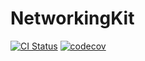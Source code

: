 # NetworkingKit

[![CI Status](https://travis-ci.org/BrunoMiguens/NetworkingKit.svg?branch=master)](https://travis-ci.org/BrunoMiguens/NetworkingKit)
[![codecov](https://codecov.io/gh/BrunoMiguens/NetworkingKit/branch/master/graph/badge.svg)](https://codecov.io/gh/BrunoMiguens/NetworkingKit)

